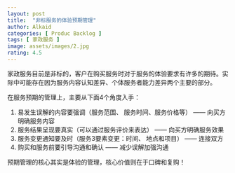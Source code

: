 ```yaml
---
layout: post
title:  "非标服务的体验预期管理"
author: Alkaid
categories: [ Produc Backlog ]
tags: [ 家政服务 ]
image: assets/images/2.jpg
rating: 4.5
---
```


家政服务目前是非标的，客户在购买服务时对于服务的体验要求有许多的期待。实际中可能存在因为服务内容认知差异、个体服务者能力差异两个主要的部分。

在服务预期的管理上，主要从下面4个角度入手：

1. 易发生误解的内容要强调（服务范围、 服务时间、服务价格等） —— 向买方明确服务内容
2. 服务结果呈现要真实（可以通过服务评价来表达） —— 向买方明确服务效果
3. 服务变更通知要及时（服务3要素变更：时间、 地点和项目）  —— 连接双方
4. 购买和服务前要引导沟通和确认   —— 减少误解加强沟通

预期管理的核心其实是体验的管理，核心价值则在于口碑和复购！